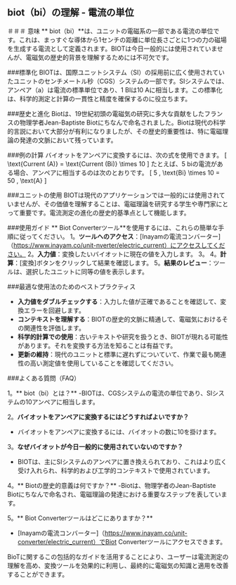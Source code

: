 ## biot（bi）の理解 - 電流の単位

＃＃＃ 意味
** biot（bi）**は、ユニットの電磁系の一部である電流の単位です。これは、まっすぐな導体から1センチの距離に単位長さごとに1つの力の磁場を生成する電流として定義されます。BIOTは今日一般的には使用されていませんが、電磁気の歴史的背景を理解するためには不可欠です。

###標準化
BIOTは、国際ユニットシステム（SI）の採用前に広く使用されていたユニットのセンチメートル秒（CGS）システムの一部です。SIシステムでは、アンペア（a）は電流の標準単位であり、1 BIは10 Aに相当します。この標準化は、科学的測定と計算の一貫性と精度を確保するのに役立ちます。

###歴史と進化
Biotは、19世紀初頭の電磁気の研究に多大な貢献をしたフランスの物理学者Jean-Baptiste Biotにちなんで命名されました。Biotは現代の科学的言説において大部分が有利になりましたが、その歴史的重要性は、特に電磁理論の発達の文脈において残っています。

###例の計算
バイオットをアンペアに変換するには、次の式を使用できます。
\[ \text{Current (A)} = \text{Current (Bi)} \times 10 \]
たとえば、5 biの電流がある場合、アンペアに相当するのは次のとおりです。
\[ 5 \, \text{Bi} \times 10 = 50 \, \text{A} \]

###ユニットの使用
BIOTは現代のアプリケーションでは一般的には使用されていませんが、その価値を理解することは、電磁理論を研究する学生や専門家にとって重要です。電流測定の進化の歴史的基準点として機能します。

###使用ガイド
** Biot Converterツール**を使用するには、これらの簡単な手順に従ってください。
1。**ツールへのアクセス**：[Inayamの電流コンバーター]（https://www.inayam.co/unit-nverter/electric_current）にアクセスしてください。
2。**入力値**：変換したいバイオットに現在の値を入力します。
3。
4。**計算**：[変換]ボタンをクリックして結果を確認します。
5。**結果のレビュー**：ツールは、選択したユニットに同等の値を表示します。

###最適な使用法のためのベストプラクティス
-  **入力値をダブルチェックする**：入力した値が正確であることを確認して、変換エラーを回避します。
-  **コンテキストを理解する**：BIOTの歴史的文脈に精通して、電磁気におけるその関連性を評価します。
-  **科学的計算での使用**：古いテキストや研究を扱うとき、BIOTが現れる可能性があります。それを変換する方法を知ることは有益です。
-  **更新の維持**：現代のユニットと標準に遅れずについていて、作業で最も関連性の高い測定値を使用していることを確認してください。

###よくある質問（FAQ）

1。** biot（bi）とは？**
-BIOTは、CGSシステムの電流の単位であり、SIシステムの10アンペアに相当します。

2。**バイオットをアンペアに変換するにはどうすればよいですか？**
- バイオットをアンペアに変換するには、バイオットの数に10を掛けます。

3。**なぜバイオットが今日一般的に使用されていないのですか？**
-  BIOTは、主にSIシステムのアンペアに置き換えられており、これはより広く受け入れられ、科学的および工学的コンテキストで使用されています。

4。** Biotの歴史的意義は何ですか？**
-Biotは、物理学者のJean-Baptiste Biotにちなんで命名され、電磁理論の発達における重要なステップを表しています。

5。** Biot Converterツールはどこにありますか？**
-  [Inayamの電流コンバーター]（https://www.inayam.co/unit-converter/electric_current）でBiot Converterツールにアクセスできます。

BioTに関するこの包括的なガイドを活用することにより、ユーザーは電流測定の理解を高め、変換ツールを効果的に利用し、最終的に電磁気の知識と適用を改善することができます。